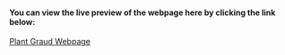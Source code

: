 #### You can view the live preview of the webpage here by clicking the link below:

[Plant Graud Webpage](https://lalith572.pythonanywhere.com)
